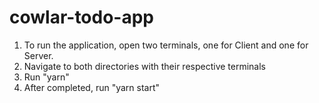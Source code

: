 # cowlar-todo-app
1) To run the application, open two terminals, one for Client and one for Server.
2) Navigate to both directories with their respective terminals
3) Run "yarn"
4) After completed, run "yarn start"

